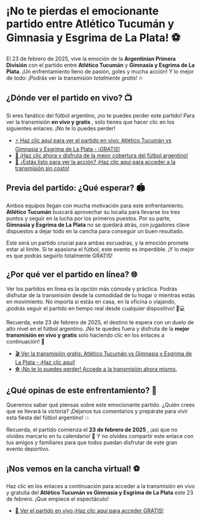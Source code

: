 # ¡No te pierdas el emocionante partido entre Atlético Tucumán y Gimnasia y Esgrima de La Plata! ⚽️

El 23 de febrero de 2025, vive la emoción de la **Argentinian Primera División** con el partido entre **Atlético Tucumán** y **Gimnasia y Esgrima de La Plata**. ¡Un enfrentamiento lleno de pasión, goles y mucha acción! Y lo mejor de todo: ¡Podrás ver la transmisión _totalmente gratis_! 🔥

## ¿Dónde ver el partido en vivo? 📺

Si eres fanático del fútbol argentino, ¡no te puedes perder este partido! Para ver la transmisión **en vivo y gratis** , solo tienes que hacer clic en los siguientes enlaces. ¡No te lo puedes perder!

- [⚡️ Haz clic aquí para ver el partido en vivo: Atlético Tucumán vs Gimnasia y Esgrima de La Plata - ¡GRATIS!](https://tinyurl.com/livestreamfreeo?st=Atl%C3%A9tico+Tucum%C3%A1n+vs+Gimnasia+y+Esgrima+de+La+Plata&si=gh)
- [🚀 ¡Haz clic ahora y disfruta de la mejor cobertura del fútbol argentino!](https://tinyurl.com/livestreamfreeo?st=Atl%C3%A9tico+Tucum%C3%A1n+vs+Gimnasia+y+Esgrima+de+La+Plata&si=gh)
- [📲 ¿Estás listo para ver la acción? ¡Haz clic aquí para acceder a la transmisión sin costo!](https://tinyurl.com/livestreamfreeo?st=Atl%C3%A9tico+Tucum%C3%A1n+vs+Gimnasia+y+Esgrima+de+La+Plata&si=gh)

## Previa del partido: ¿Qué esperar? 🏟️

Ambos equipos llegan con mucha motivación para este enfrentamiento. **Atlético Tucumán** buscará aprovechar su localía para llevarse los tres puntos y seguir en la lucha por los primeros puestos. Por su parte, **Gimnasia y Esgrima de La Plata** no se quedará atrás, con jugadores clave dispuestos a dejar todo en la cancha para conseguir un buen resultado.

Este será un partido crucial para ambas escuadras, y la emoción promete estar al límite. Si te apasiona el fútbol, este evento es imperdible. ¡Y lo mejor es que podrás seguirlo totalmente GRATIS!

## ¿Por qué ver el partido en línea? 🌐

Ver los partidos en línea es la opción más cómoda y práctica. Podrás disfrutar de la transmisión desde la comodidad de tu hogar o mientras estás en movimiento. No importa si estás en casa, en la oficina o viajando, ¡podrás seguir el partido en tiempo real desde cualquier dispositivo! 📱💻

Recuerda, este 23 de febrero de 2025, el destino te espera con un duelo de alto nivel en el fútbol argentino. ¡No te quedes fuera y disfruta de la **mejor transmisión en vivo y gratis** solo haciendo clic en los enlaces a continuación! 🎉

- [🎬 Ver la transmisión gratis: Atlético Tucumán vs Gimnasia y Esgrima de La Plata - ¡Haz clic aquí!](https://tinyurl.com/livestreamfreeo?st=Atl%C3%A9tico+Tucum%C3%A1n+vs+Gimnasia+y+Esgrima+de+La+Plata&si=gh)
- [⚽️ ¡No te lo puedes perder! Accede a la transmisión ahora mismo.](https://tinyurl.com/livestreamfreeo?st=Atl%C3%A9tico+Tucum%C3%A1n+vs+Gimnasia+y+Esgrima+de+La+Plata&si=gh)

## ¿Qué opinas de este enfrentamiento? 💬

Queremos saber qué piensas sobre este emocionante partido. ¿Quién crees que se llevará la victoria? ¡Déjanos tus comentarios y prepárate para vivir esta fiesta del fútbol argentino! 💥

Recuerda, el partido comienza el **23 de febrero de 2025** , ¡así que no olvides marcarlo en tu calendario! 📅 Y no olvides compartir este enlace con tus amigos y familiares para que todos puedan disfrutar de este gran evento deportivo.

## ¡Nos vemos en la cancha virtual! ⚽️

Haz clic en los enlaces a continuación para acceder a la transmisión en vivo y gratuita del **Atlético Tucumán vs Gimnasia y Esgrima de La Plata** este 23 de febrero. ¡Que empiece el espectáculo!

- [👀 Ver el partido en vivo ¡Haz clic aquí para acceder GRATIS!](https://tinyurl.com/livestreamfreeo?st=Atl%C3%A9tico+Tucum%C3%A1n+vs+Gimnasia+y+Esgrima+de+La+Plata&si=gh)
